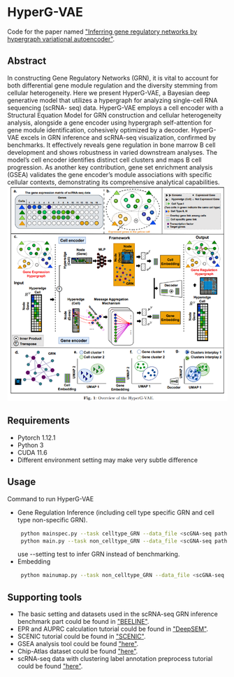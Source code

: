 # HyperG-VAE
Code for the paper named ["Inferring gene regulatory networks by hypergraph variational autoencoder"](https://www.biorxiv.org/content/10.1101/2024.04.01.586509v1). 

## Abstract
In constructing Gene Regulatory Networks (GRN), it is vital to account for
both differential gene module regulation and the diversity stemming from cellular
heterogeneity. Here we present HyperG-VAE, a Bayesian deep generative model
that utilizes a hypergraph for analyzing single-cell RNA sequencing (scRNA-
seq) data. HyperG-VAE employs a cell encoder with a Structural Equation
Model for GRN construction and cellular heterogeneity analysis, alongside a gene
encoder using hypergraph self-attention for gene module identification, cohesively
optimized by a decoder. HyperG-VAE excels in GRN inference and scRNA-seq
visualization, confirmed by benchmarks. It effectively reveals gene regulation in
bone marrow B cell development and shows robustness in varied downstream
analyses. The model’s cell encoder identifies distinct cell clusters and maps B cell
progression. As another key contribution, gene set enrichment analysis (GSEA)
validates the gene encoder’s module associations with specific cellular contexts,
demonstrating its comprehensive analytical capabilities.
![demo](framework.png)

## Requirements
* Pytorch 1.12.1
* Python 3
* CUDA 11.6
* Different environment setting may make very subtle difference

## Usage
Command to run HyperG-VAE 
- Gene Regulation Inference (including cell type specific GRN and cell type non-specific GRN). 
	```sh
     python mainspec.py --task celltype_GRN --data_file <scGNA-seq path> --save_name <output path> --setting test
	 python main.py --task non_celltype_GRN --data_file <scGNA-seq path> --save_name <output path> --setting test
	 ```
     use --setting test to infer GRN instead of benchmarking.
- Embedding  
	```sh
     python mainumap.py --task non_celltype_GRN --data_file <scGNA-seq path> --save_name <output path>
	 ```

## Supporting tools
* The basic setting and datasets used in the scRNA-seq GRN inference benchmark part could be found in ["BEELINE"](https://github.com/murali-group/BEELINE).
* EPR and AUPRC calculation tutorial could be found in ["DeepSEM"](https://github.com/HantaoShu/DeepSEM/tree/master/tutorial).
* SCENIC tutorial could be found in ["SCENIC"](https://github.com/aertslab/pySCENIC).
* GSEA analysis tool could be found ["here"](https://metascape.org/gp/index.html#/main/step1).
* Chip-Atlas dataset could be found ["here"](https://chip-atlas.org/target_genes).
* scRNA-seq data with clustering label annotation preprocess tutorial could be found ["here"](https://github.com/hemberg-lab/scRNA.seq.datasets).

